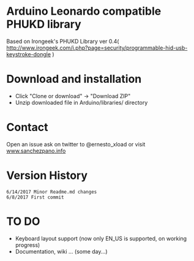 Arduino Leonardo compatible PHUKD library
=========================================
 
Based on Irongeek's PHUKD Library ver 0.4( http://www.irongeek.com/i.php?page=security/programmable-hid-usb-keystroke-dongle )

Download and installation
=========================
- Click "Clone or download" -> "Download ZIP"
- Unzip downloaded file in Arduino/libraries/ directory

Contact
=======
Open an issue ask on twitter to @ernesto_xload or visit www.sanchezpano.info

Version History
===============
```
6/14/2017 Minor Readme.md changes
6/8/2017 First commit

```

TO DO
=====
- Keyboard layout support (now only EN_US is supported, on working progress)
- Documentation, wiki ... (some day...)
